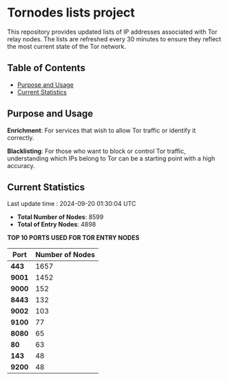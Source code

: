 # Tornodes lists project

This repository provides updated lists of IP addresses associated with Tor relay nodes. The lists are refreshed every 30 minutes to ensure they reflect the most current state of the Tor network.

## Table of Contents

- [Purpose and Usage](#purpose-and-usage)
- [Current Statistics](#current-statistics)


## Purpose and Usage

**Enrichment**: For services that wish to allow Tor traffic or identify it correctly.

**Blacklisting**: For those who want to block or control Tor traffic, understanding which IPs belong to Tor can be a starting point with a high accuracy.

## Current Statistics

Last update time : 2024-09-20 01:30:04 UTC

- **Total Number of Nodes**: 8599
- **Total of Entry Nodes**: 4898

**TOP 10 PORTS USED FOR TOR ENTRY NODES**

| **Port** | **Number of Nodes** |
|------|-----------------|
| **443**   | 1657  |
| **9001**   | 1452  |
| **9000**   | 152  |
| **8443**   | 132  |
| **9002**   | 103  |
| **9100**   | 77  |
| **8080**   | 65  |
| **80**   | 63  |
| **143**   | 48  |
| **9200**   | 48  |

